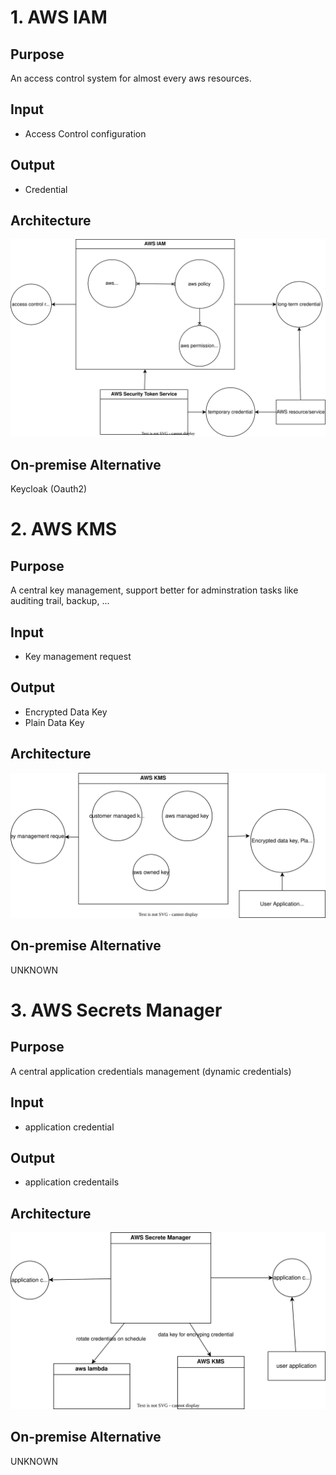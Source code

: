 # 1. AWS IAM
## Purpose
An access control system for almost every aws resources.

## Input
- Access Control configuration
## Output
- Credential

## Architecture 
![](aws-iam.drawio.svg)

## On-premise Alternative
Keycloak (Oauth2)

# 2. AWS KMS 
## Purpose
A central key management, support better for adminstration tasks like auditing trail, backup, ...

## Input
- Key management request

## Output
- Encrypted Data Key 
- Plain Data Key 

## Architecture 
![](aws-kms.drawio.svg)

## On-premise Alternative
UNKNOWN

# 3. AWS Secrets Manager
## Purpose
A central application credentials management (dynamic credentials)

## Input
- application credential

## Output
- application credentails

## Architecture 
![alt](aws-secret-manager.drawio.svg)

## On-premise Alternative
UNKNOWN


